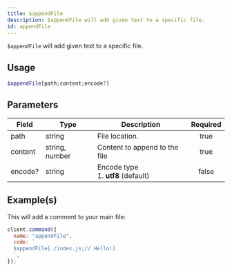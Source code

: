 ```yaml
---
title: $appendFile
description: $appendFile will add given text to a specific file.
id: appendFile
---
```


`$appendFile` will add given text to a specific file.

## Usage

```php
$appendFile[path;content;encode?]
```

## Parameters

| Field   | Type           | Description                              | Required |
| ------- | -------------- | ---------------------------------------- | :------: |
| path    | string         | File location.                           |   true   |
| content | string, number | Content to append to the file            |   true   |
| encode? | string         | Encode type <br /> 1. **utf8** (default) |  false   |

## Example(s)

This will add a comment to your main file:

```javascript
client.command({
  name: "appendFile",
  code: `
  $appendFile[./index.js;// Hello!]
  `,
});
```
